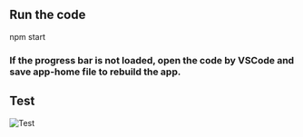 ## Run the code
npm start

### If the progress bar is not loaded, open the code by VSCode and save app-home file to rebuild the app.

## Test
![Test](https://user-images.githubusercontent.com/87828386/127914097-8861ccda-2df9-406c-88b1-6d2d6669925f.gif)
